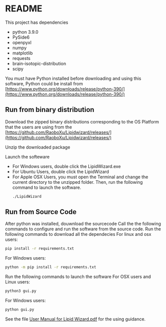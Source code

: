 # README

This project has dependencies

* python 3.9.0
* PySide6
* openpyxl
* numpy
* matplotlib
* requests
* brain-isotopic-distribution
* scipy

You must have Python installed before downloading and using this software, Python could be install from [https://www.python.org/downloads/release/python-390/](https://www.python.org/downloads/release/python-390/)
## Run from binary distribution
Download the zipped binary distributions corresponding to the OS Platform that the users are using from the [https://github.com/RaoboXu/Lipidwizard/releases/](https://github.com/RaoboXu/Lipidwizard/releases/)

Unzip the downloaded package

Launch the softeware
* For Windows users, double click the LipidWizard.exe
* For Ubuntu Users, double click the LipidWizard
* For Apple OSX Users, you must open the Terminal and change the current directory to the unzipped folder. Then, run the following command to launch the software.
  ```bash
  ./LipidWizard
  ```

## Run from Source Code
After python was installed, douwnload the sourcecode
Call the the following commands to configure and run the software from the source code.
Run the following commands to download all the dependecies
For linux and osx users:
```bash
pip install -r requirements.txt
```
For Windows users:
```bash
python -m pip install -r requirements.txt
```
Run the following commands to launch the software
For OSX users and Linux users:
```bash
python3 gui.py
```
For Windows users:
```bash
python gui.py
```

See the file [User Manual for Lipid Wizard.pdf](https://github.com/RaoboXu/Lipidwizard/blob/main/User%20Manual%20for%20Lipid%20Wizard.pdf) for the using guidance.